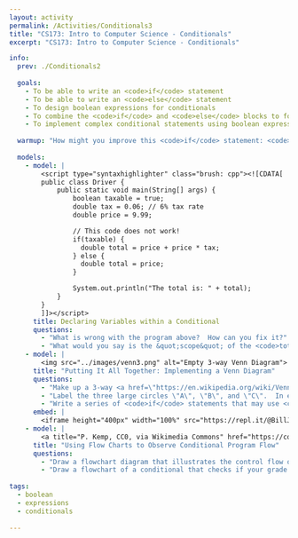 ```yaml
---
layout: activity
permalink: /Activities/Conditionals3
title: "CS173: Intro to Computer Science - Conditionals"
excerpt: "CS173: Intro to Computer Science - Conditionals"

info:
  prev: ./Conditionals2
  
  goals: 
    - To be able to write an <code>if</code> statement
    - To be able to write an <code>else</code> statement
    - To design boolean expressions for conditionals
    - To combine the <code>if</code> and <code>else</code> blocks to form conditionals that utilize the <code>else if</code> construct
    - To implement complex conditional statements using boolean expression operators
    
  warmup: "How might you improve this <code>if</code> statement: <code>if(grade == 89.5) { ... }</code>?<br>How would you fix this one: <code>if(grade > 79.5 && < 90) { ... }</code>"  
  
  models:
    - model: |
        <script type="syntaxhighlighter" class="brush: cpp"><![CDATA[
        public class Driver {
            public static void main(String[] args) {
                boolean taxable = true;
                double tax = 0.06; // 6% tax rate
                double price = 9.99;

                // This code does not work!
                if(taxable) {
                  double total = price + price * tax;
                } else {
                  double total = price;
                }

                System.out.println("The total is: " + total);
            }
        }
        ]]></script>     
      title: Declaring Variables within a Conditional
      questions:
        - "What is wrong with the program above?  How can you fix it?"
        - "What would you say is the &quot;scope&quot; of the <code>total</code> variable?  In other words, in what code block is the variable defined for use?"
    - model: |
        <img src="../images/venn3.png" alt="Empty 3-way Venn Diagram">
      title: "Putting It All Together: Implementing a Venn Diagram"
      questions:
        - "Make up a 3-way <a href=\"https://en.wikipedia.org/wiki/Venn_diagram\">Venn Diagram</a> of your choosing; you can look one up on the Internet if you wish."
        - "Label the three large circles \"A\", \"B\", and \"C\".  In each of the 7 regions within the Venn Diagram, which elements are true and which are false?"
        - "Write a series of <code>if</code> statements that may use <code>else</code> and <code>else if</code> blocks that print out the different states of your Venn Diagram.  There are a few ways to go about this, so we will discuss and compare approaches as a class."
      embed: |
        <iframe height="400px" width="100%" src="https://repl.it/@BillJr99/JavaFirstExample?lite=true" scrolling="no" frameborder="no" allowtransparency="true" allowfullscreen="true" sandbox="allow-forms allow-pointer-lock allow-popups allow-same-origin allow-scripts allow-modals"></iframe>         
    - model: |
        <a title="P. Kemp, CC0, via Wikimedia Commons" href="https://commons.wikimedia.org/wiki/File:If-Then-Else-diagram.svg"><img width="256" alt="If-Then-Else-diagram" src="https://upload.wikimedia.org/wikipedia/commons/thumb/c/c5/If-Then-Else-diagram.svg/256px-If-Then-Else-diagram.svg.png"></a>
      title: "Using Flow Charts to Observe Conditional Program Flow"
      questions:
        - "Draw a flowchart diagram that illustrates the control flow of your Venn Diagram program."
        - "Draw a flowchart of a conditional that checks if your grade is within range for each letter grade in the class."
        
tags:
  - boolean
  - expressions
  - conditionals
  
---
```


